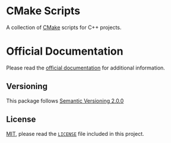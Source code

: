 # CMake Scripts

A collection of [CMake](https://cmake.org/) scripts for C++ projects.

# Official Documentation

Please read the [official documentation](https://rsps.github.io/cmake-scripts) for additional information.

## Versioning

This package follows [Semantic Versioning 2.0.0](http://semver.org/)

## License

[MIT](https://spdx.org/licenses/MIT), please read the [`LICENSE`](./LICENSE) file included in this project.
